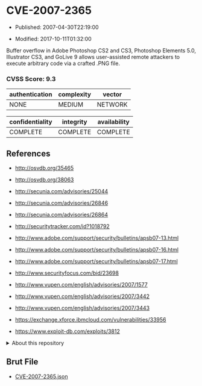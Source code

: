 # CVE-2007-2365

- Published: 2007-04-30T22:19:00

- Modified: 2017-10-11T01:32:00

Buffer overflow in Adobe Photoshop CS2 and CS3, Photoshop Elements 5.0, Illustrator CS3, and GoLive 9 allows user-assisted remote attackers to execute arbitrary code via a crafted .PNG file.

### CVSS Score: **9.3**

| authentication | complexity | vector |
| --- | --- | --- |
| NONE | MEDIUM | NETWORK |

| confidentiality | integrity | availability |
| --- | --- | --- |
| COMPLETE | COMPLETE | COMPLETE |

## References

* http://osvdb.org/35465

* http://osvdb.org/38063

* http://secunia.com/advisories/25044

* http://secunia.com/advisories/26846

* http://secunia.com/advisories/26864

* http://securitytracker.com/id?1018792

* http://www.adobe.com/support/security/bulletins/apsb07-13.html

* http://www.adobe.com/support/security/bulletins/apsb07-16.html

* http://www.adobe.com/support/security/bulletins/apsb07-17.html

* http://www.securityfocus.com/bid/23698

* http://www.vupen.com/english/advisories/2007/1577

* http://www.vupen.com/english/advisories/2007/3442

* http://www.vupen.com/english/advisories/2007/3443

* https://exchange.xforce.ibmcloud.com/vulnerabilities/33956

* https://www.exploit-db.com/exploits/3812

<details>
<summary>About this repository</summary> 

  This repository is part of the project [Live Hack CVE](https://github.com/Live-Hack-CVE). Main website can be found [www.live-hack.org](https://www.live-hack.org) 
  
  Made by [Sn0wAlice](https://github.com/Sn0wAlice) for the people that care about security and need to have a feed of the latest CVEs. Hope you enjoy it, don't forget to star the repo and follow me on [Twitter](https://twitter.com/Sn0wAlice) and [Github](https://github.com/Sn0wAlice). And that is my [personnal website](https://www.alice-snow.me/)

  - [Home Page](https://github.com/Live-Hack-CVE)
  - [Framework](https://github.com/Live-Hack-CVE/cve-framework)
  - [CVE database](https://github.com/Live-Hack-CVE/full_database)
  - [Changelog](https://github.com/Live-Hack-CVE/Changelog)
</details>

## Brut File

* [CVE-2007-2365.json](https://raw.githubusercontent.com/Live-Hack-CVE/full_database/main/cves/2007/CVE-2007-2365.json)

